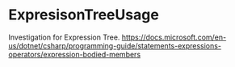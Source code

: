 # ExpresisonTreeUsage
Investigation for Expression Tree.
https://docs.microsoft.com/en-us/dotnet/csharp/programming-guide/statements-expressions-operators/expression-bodied-members
